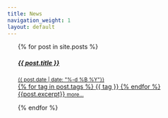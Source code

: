 ```yaml
---
title: News
navigation_weight: 1
layout: default
---
```


<div class="news-overview">

<ul class="list-group">
  
  {% for post in site.posts %}
  <a href="{{ post.url | prepend site.github.url }}" class="list-group-item list-group-item-action flex-column align-items-start">
    <div class="d-flex w-100 justify-content-between">
      <h5 class="mb-1">{{ post.title }}</h5>
      <small class="news-date">{{ post.date | date: "%-d %B %Y"}}</small>
    </div>
   {% for tag in post.tags %}
	<span class="badge badge-primary">{{ tag }}</span>
   {% endfor %}
   <br/>
   {{post.excerpt}}
    <small>more...</small>
  </a>
  
  {% endfor %}
</ul>
</div>
